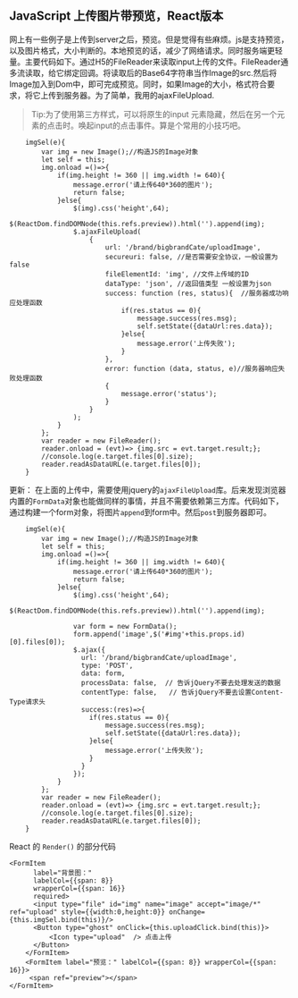 ## JavaScript 上传图片带预览，React版本
网上有一些例子是上传到server之后，预览。但是觉得有些麻烦。js是支持预览，以及图片格式，大小判断的。本地预览的话，减少了网络请求。同时服务端更轻量。主要代码如下。通过H5的FileReader来读取input上传的文件。FileReader通多流读取，给它绑定回调。将读取后的Base64字符串当作Image的src.然后将Image加入到Dom中，即可完成预览。同时，如果Image的大小，格式符合要求，将它上传到服务器。为了简单，我用的ajaxFileUpload.
> Tip:为了使用第三方样式，可以将原生的input 元素隐藏，然后在另一个元素的点击时。唤起input的点击事件。算是个常用的小技巧吧。

```
	imgSel(e){
		var img = new Image();//构造JS的Image对象 
		let self = this;
		img.onload =()=>{
			if(img.height != 360 || img.width != 640){
				message.error('请上传640*360的图片');
				return false;
			}else{
				$(img).css('height',64);
				$(ReactDom.findDOMNode(this.refs.preview)).html('').append(img);
				$.ajaxFileUpload(
		            {
		                url: '/brand/bigbrandCate/uploadImage',
		                secureuri: false, //是否需要安全协议，一般设置为false
		                fileElementId: 'img', //文件上传域的ID
		                dataType: 'json', //返回值类型 一般设置为json
		                success: function (res, status){  //服务器成功响应处理函数
		                	if(res.status == 0){
		                		message.success(res.msg);
		                		self.setState({dataUrl:res.data});
		                	}else{
		                		message.error('上传失败');
		                	}
		                },
		                error: function (data, status, e)//服务器响应失败处理函数
		                {
		                    message.error('status');
		                }
		            }
		        );
			}
		};
		var reader = new FileReader();
    	reader.onload = (evt)=> {img.src = evt.target.result;};
        //console.log(e.target.files[0].size);
    	reader.readAsDataURL(e.target.files[0]);	
	}
```
更新：
在上面的上传中，需要使用jquery的`ajaxFileUpload`库。后来发现浏览器内置的`FormData`对象也能做同样的事情，并且不需要依赖第三方库。代码如下，通过构建一个form对象，将图片`append`到form中。然后`post`到服务器即可。
```
	imgSel(e){
		var img = new Image();//构造JS的Image对象 
		let self = this;
		img.onload =()=>{
			if(img.height != 360 || img.width != 640){
				message.error('请上传640*360的图片');
				return false;
			}else{
				$(img).css('height',64);
				$(ReactDom.findDOMNode(this.refs.preview)).html('').append(img);

				var form = new FormData();
				form.append('image',$('#img'+this.props.id)[0].files[0]);
				$.ajax({
				  url: '/brand/bigbrandCate/uploadImage',
				  type: 'POST',
				  data: form,
				  processData: false,  // 告诉jQuery不要去处理发送的数据
				  contentType: false,   // 告诉jQuery不要去设置Content-Type请求头
				  success:(res)=>{
					if(res.status == 0){
                		message.success(res.msg);
                		self.setState({dataUrl:res.data});
                	}else{
                		message.error('上传失败');
                	}
				  }
				});
			}
		};
		var reader = new FileReader();
    	reader.onload = (evt)=> {img.src = evt.target.result;};
        //console.log(e.target.files[0].size);
    	reader.readAsDataURL(e.target.files[0]);	
	}
```
React 的 `Render()` 的部分代码
```
<FormItem
      label="背景图："
      labelCol={{span: 8}}
      wrapperCol={{span: 16}}
      required>
      <input type="file" id="img" name="image" accept="image/*" ref="upload" style={{width:0,height:0}} onChange={this.imgSel.bind(this)}/>
      <Button type="ghost" onClick={this.uploadClick.bind(this)}>
          <Icon type="upload"  /> 点击上传
      </Button>
    </FormItem>
    <FormItem label="预览：" labelCol={{span: 8}} wrapperCol={{span: 16}}>
     <span ref="preview"></span>
</FormItem>
```
